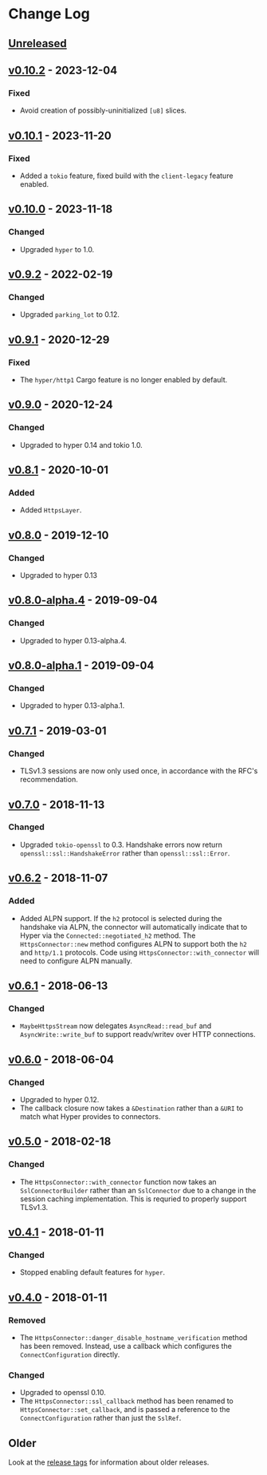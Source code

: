 # Change Log

## [Unreleased]

## [v0.10.2] - 2023-12-04

### Fixed

* Avoid creation of possibly-uninitialized `[u8]` slices.

## [v0.10.1] - 2023-11-20

### Fixed

* Added a `tokio` feature, fixed build with the `client-legacy` feature enabled.

## [v0.10.0] - 2023-11-18

### Changed

* Upgraded `hyper` to 1.0.

## [v0.9.2] - 2022-02-19

### Changed

* Upgraded `parking_lot` to 0.12.

## [v0.9.1] - 2020-12-29

### Fixed

* The `hyper/http1` Cargo feature is no longer enabled by default.

## [v0.9.0] - 2020-12-24

### Changed

* Upgraded to hyper 0.14 and tokio 1.0.

## [v0.8.1] - 2020-10-01

### Added

* Added `HttpsLayer`.

## [v0.8.0] - 2019-12-10

### Changed

* Upgraded to hyper 0.13

## [v0.8.0-alpha.4] - 2019-09-04

### Changed

* Upgraded to hyper 0.13-alpha.4.

## [v0.8.0-alpha.1] - 2019-09-04

### Changed

* Upgraded to hyper 0.13-alpha.1.

## [v0.7.1] - 2019-03-01

### Changed

* TLSv1.3 sessions are now only used once, in accordance with the RFC's recommendation.

## [v0.7.0] - 2018-11-13

### Changed

* Upgraded `tokio-openssl` to 0.3. Handshake errors now return `openssl::ssl::HandshakeError`
    rather than `openssl::ssl::Error`.

## [v0.6.2] - 2018-11-07

### Added

* Added ALPN support. If the `h2` protocol is selected during the handshake via ALPN, the connector
    will automatically indicate that to Hyper via the `Connected::negotiated_h2` method. The
    `HttpsConnector::new` method configures ALPN to support both the `h2` and `http/1.1` protocols.
    Code using `HttpsConnector::with_connector` will need to configure ALPN manually.

## [v0.6.1] - 2018-06-13

### Changed

* `MaybeHttpsStream` now delegates `AsyncRead::read_buf` and `AsyncWrite::write_buf` to support
    readv/writev over HTTP connections.

## [v0.6.0] - 2018-06-04

### Changed

* Upgraded to hyper 0.12.
* The callback closure now takes a `&Destination` rather than a `&URI` to match what Hyper provides
    to connectors.

## [v0.5.0] - 2018-02-18

### Changed

* The `HttpsConnector::with_connector` function now takes an `SslConnectorBuilder` rather than an
    `SslConnector` due to a change in the session caching implementation. This is requried to
    properly support TLSv1.3.

## [v0.4.1] - 2018-01-11

### Changed

* Stopped enabling default features for `hyper`.

## [v0.4.0] - 2018-01-11

### Removed

* The `HttpsConnector::danger_disable_hostname_verification` method has been removed. Instead, use
    a callback which configures the `ConnectConfiguration` directly.

### Changed

* Upgraded to openssl 0.10.
* The `HttpsConnector::ssl_callback` method has been renamed to `HttpsConnector::set_callback`,
    and is passed a reference to the `ConnectConfiguration` rather than just the `SslRef`.

## Older

Look at the [release tags] for information about older releases.

[Unreleased]: https://github.com/sfackler/hyper-openssl/compare/0.10.2...master
[v0.10.2]: https://github.com/sfackler/hyper-openssl/compare/0.10.1...0.10.2
[v0.10.1]: https://github.com/sfackler/hyper-openssl/compare/0.10.0...0.10.1
[v0.10.0]: https://github.com/sfackler/hyper-openssl/compare/0.9.2...0.10.0
[v0.9.2]: https://github.com/sfackler/hyper-openssl/compare/0.9.1...0.9.2
[v0.9.1]: https://github.com/sfackler/hyper-openssl/compare/0.9.0...0.9.1
[v0.9.0]: https://github.com/sfackler/hyper-openssl/compare/0.8.1...0.9.0
[v0.8.1]: https://github.com/sfackler/hyper-openssl/compare/0.8.0...0.8.1
[v0.8.0]: https://github.com/sfackler/hyper-openssl/compare/0.8.0-alpha.4...0.8.0
[v0.8.0-alpha.4]: https://github.com/sfackler/hyper-openssl/compare/0.8.0-alpha.1...0.8.0-alpha.4
[v0.8.0-alpha.1]: https://github.com/sfackler/hyper-openssl/compare/0.7.1...0.8.0-alpha.1
[v0.7.1]: https://github.com/sfackler/hyper-openssl/compare/0.7.0...0.7.1
[v0.7.0]: https://github.com/sfackler/hyper-openssl/compare/0.6.2...0.7.0
[v0.6.2]: https://github.com/sfackler/hyper-openssl/compare/0.6.1...0.6.2
[v0.6.1]: https://github.com/sfackler/hyper-openssl/compare/0.6.0...0.6.1
[v0.6.0]: https://github.com/sfackler/hyper-openssl/compare/0.5.0...0.6.0
[v0.5.0]: https://github.com/sfackler/hyper-openssl/compare/0.4.1...0.5.0
[v0.4.1]: https://github.com/sfackler/hyper-openssl/compare/0.4.0...0.4.1
[v0.4.0]: https://github.com/sfackler/hyper-openssl/compare/0.3.1...0.4.0
[release tags]: https://github.com/sfackler/hyper-openssl/releases
